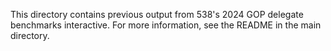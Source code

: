 This directory contains previous output from 538's 2024 GOP delegate benchmarks interactive. For more information, see the README in the main directory.

